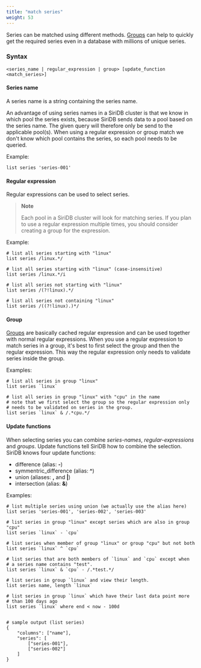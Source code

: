 ```yaml
---
title: "match series"
weight: 53
---
```


Series can be matched using different methods. [Groups](../../../groups) can help to quickly get the required series even in a database with millions of unique series.

### Syntax

    <series_name | regular_expression | group> [update_function <match_series>]

#### Series name

A series name is a string containing the series name.

An advantage of using series names in a SiriDB cluster is that we know in which pool the series exists, because SiriDB sends data to a pool based on the series name. The given query will therefore only be send to the applicable pool(s). When using a regular expression or group match we don't know which pool contains the series, so each pool needs to be queried.

Example:

    list series 'series-001'

#### Regular expression

Regular expressions can be used to select series.

>**Note**
>
>Each pool in a SiriDB cluster will look for matching series. If you plan to use a regular expression multiple times, you should consider creating a group for the expression.

Example:

    # list all series starting with "linux"
    list series /linux.*/

    # list all series starting with "linux" (case-insensitive)
    list series /linux.*/i

    # list all series not starting with "linux"
    list series /(?!linux).*/

    # list all series not containing "linux"
    list series /((?!linux).)*/

#### Group

[Groups](../../../groups) are basically cached regular expression and can be used together with normal
regular expressions. When you use a regular expression to match series in a group, it's
best to first select the group and then the regular expression. This way the regular
expression only needs to validate series inside the group.

Examples:

    # list all series in group "linux"
    list series `linux`

    # list all series in group "linux" with "cpu" in the name
    # note that we first select the group so the regular expression only
    # needs to be validated on series in the group.
    list series `linux` & /.*cpu.*/

#### Update functions

When selecting series you can combine *series-names*, *regular-expressions* and *groups*. Update functions tell SiriDB how to combine the selection.
SiriDB knows four update functions:

* difference (alias: **-**)
* symmentric_difference (alias: **^**)
* union (aliases: **,** and **|**)
* intersection (alias: **&**)

Examples:

    # list multiple series using union (we actually use the alias here)
    list series 'series-001', 'series-002', 'series-003'

    # list series in group "linux" except series which are also in group "cpu"
    list series `linux` - `cpu`

    # list series when member of group "linux" or group "cpu" but not both
    list series `linux` ^ `cpu`

    # list series that are both members of `linux` and `cpu` except when
    # a series name contains "test".
    list series `linux` & `cpu` - /.*test.*/

    # list series in group `linux` and view their length.
    list series name, length `linux`

    # list series in group `linux` which have their last data point more
    # than 100 days ago
    list series `linux` where end < now - 100d


    # sample output (list series)
    {
        "columns": ["name"],
        "series": [
            ["series-001"],
            ["series-002"]
        ]
    }
